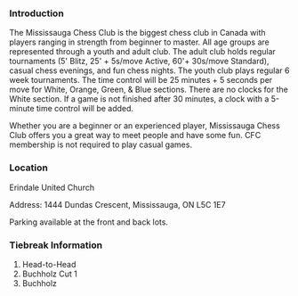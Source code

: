 ---
---

### Introduction

The Mississauga Chess Club is the biggest chess club in Canada with players ranging in strength from beginner to master. All age groups are represented through a youth and adult club. The adult club holds regular tournaments (5' Blitz, 25' + 5s/move Active, 60'+ 30s/move Standard), casual chess evenings, and fun chess nights. The youth club plays regular 6 week tournaments. The time control will be 25 minutes + 5 seconds per move for White, Orange, Green, & Blue sections. There are no clocks for the White section. If a game is not finished after 30 minutes, a clock with a 5-minute time control will be added.

Whether you are a beginner or an experienced player, Mississauga Chess Club offers you a great way to meet people and have some fun. CFC membership is not required to play casual games.

### Location
Erindale United Church

Address: 1444 Dundas Crescent, Mississauga, ON L5C 1E7

Parking available at the front and back lots.

### Tiebreak Information
1) Head-to-Head
2) Buchholz Cut 1
3) Buchholz